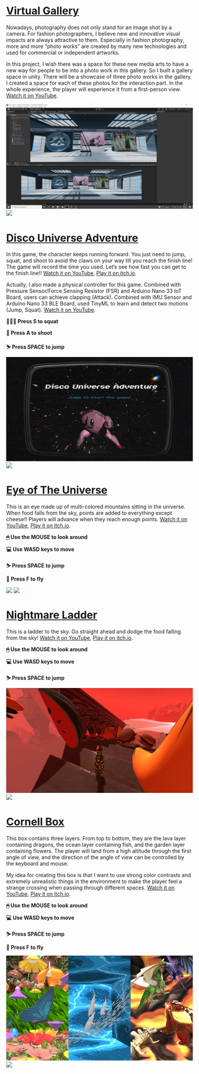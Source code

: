 # [Virtual Gallery](https://youtu.be/oHbZ_ncd9P8)

Nowadays, photography does not only stand for an image shot by a camera. For fashion photographers, I believe new and innovative visual impacts are always attractive to them. Especially in fashion photography, more and more “photo works” are created by many new technologies and used for commercial or independent artworks. 

In this project, I wish there was a space for these new media arts to have a new way for people to be into a photo work in this gallery. So I built a gallery space in unity. There will be a showcase of three photo works in the gallery. I created a space for each of these photos for the interaction part. In the whole experience, the player will experience it from a first-person view. [Watch it on YouTube](https://youtu.be/oHbZ_ncd9P8).

<a href="https://youtu.be/oHbZ_ncd9P8"><img src="https://github.com/CHENGBO97/Creative-Portfolio/blob/main/Unity%20Games/images/Gallery.png"></a>
<a href="https://youtu.be/oHbZ_ncd9P8"><img src="https://github.com/CHENGBO97/Creative-Portfolio/blob/main/Unity%20Games/images/Virtual%20Gallery.GIF"></a>

# [Disco Universe Adventure](https://chengbo.itch.io/disco-universe-adventure)

In this game, the character keeps running forward. You just need to jump, squat, and shoot to avoid the claws on your way till you reach the finish line! The game will record the time you used. Let’s see how fast you can get to the finish line!! [Watch it on YouTube](https://youtu.be/G1N6K8c0MdA), [Play it on itch.io](https://chengbo.itch.io/disco-universe-adventure).

Actually, I also made a physical controller for this game. Combined with Pressure Sensor/Force Sensing Resistor (FSR) and Arduino Nano 33 IoT Board, users can achieve clapping (Attack). Combined with IMU Sensor and Arduino Nano 33 BLE Board, used TinyML to learn and detect two motions (Jump, Squat). [Watch it on YouTube](https://youtu.be/9fbt-A-QG5g).

**🏋🏻‍♂️ Press S to squat**

**🔫 Press A to shoot**

**⛷ Press SPACE to jump**

<a href="https://youtu.be/G1N6K8c0MdA"><img src="https://github.com/CHENGBO97/Creative-Portfolio/blob/main/Unity%20Games/images/cover.png"></a>
<a href="https://youtu.be/G1N6K8c0MdA"><img src="https://github.com/CHENGBO97/Creative-Portfolio/blob/main/Unity%20Games/images/Disco%20Universe%20Adventure.GIF"></a>

# [Eye of The Universe](https://chengbo.itch.io/ff-week6)

This is an eye made up of multi-colored mountains sitting in the universe. When food falls from the sky, points are added to everything except cheese!! Players will advance when they reach enough points. [Watch it on YouTube](https://youtu.be/YzfUutAyq5w), [Play it on itch.io](https://chengbo.itch.io/ff-week6).

**🖱 Use the MOUSE to look around**

**💻 Use WASD keys to move**

**⛷ Press SPACE to jump**

**🚀 Press F to fly**

<a href="https://youtu.be/YzfUutAyq5w"><img src=https://github.com/CHENGBO97/Creative-Portfolio/blob/main/Unity%20Games/images/Eye%20of%20the%20universe.png></a>
<a href="https://youtu.be/YzfUutAyq5w"><img src=https://github.com/CHENGBO97/Creative-Portfolio/blob/main/Unity%20Games/images/Eye%20of%20the%20universe.GIF></a>

# [Nightmare Ladder](https://chengbo.itch.io/ff-week6)

This is a ladder to the sky. Go straight ahead and dodge the food falling from the sky! [Watch it on YouTube](https://youtu.be/k2AqXW0H3YI), [Play it on itch.io](https://chengbo.itch.io/ff-week6).

**🖱 Use the MOUSE to look around**

**💻 Use WASD keys to move**

**⛷ Press SPACE to jump**

<a href="https://youtu.be/k2AqXW0H3YI"><img src=https://github.com/CHENGBO97/Creative-Portfolio/blob/main/Unity%20Games/images/Nightmare%20ladder.png></a>
<a href="https://youtu.be/k2AqXW0H3YI"><img src=https://github.com/CHENGBO97/Creative-Portfolio/blob/main/Unity%20Games/images/Nightmare%20Ladder.GIF></a>

# [Cornell Box](https://chengbo.itch.io/cornell-box)

This box contains three layers. From top to bottom, they are the lava layer containing dragons, the ocean layer containing fish, and the garden layer containing flowers. The player will land from a high altitude through the first angle of view, and the direction of the angle of view can be controlled by the keyboard and mouse.

My idea for creating this box is that I want to use strong color contrasts and extremely unrealistic things in the environment to make the player feel a strange crossing when passing through different spaces. [Watch it on YouTube](https://youtu.be/tfTroN86U9o), [Play it on itch.io](https://chengbo.itch.io/cornell-box).

**🖱 Use the MOUSE to look around**

**💻 Use WASD keys to move**

**⛷ Press SPACE to jump**

**🚀 Press F to fly**

<a href="https://youtu.be/tfTroN86U9o"><img src="https://github.com/CHENGBO97/Creative-Portfolio/blob/main/Unity%20Games/images/Cornell%20Box.JPG"></a>
<a href="https://youtu.be/tfTroN86U9o"><img src="https://github.com/CHENGBO97/Creative-Portfolio/blob/main/Unity%20Games/images/Cornell%20Box.GIF"></a>
